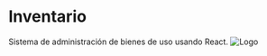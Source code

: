 # Inventario
Sistema de administración de bienes de uso usando React.
![Logo](https://raw.githubusercontent.com/belen15/inventario/master/assets/Logo.jpg)